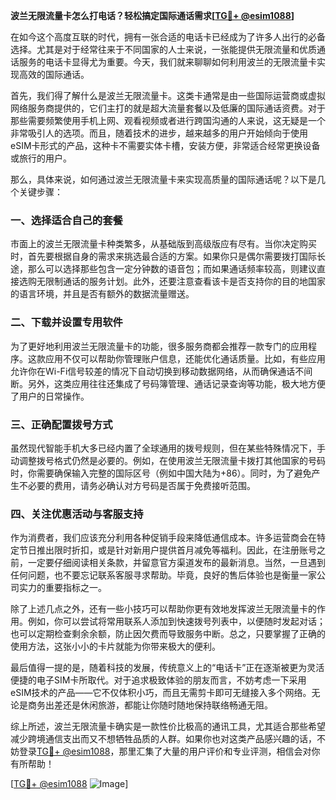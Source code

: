 **波兰无限流量卡怎么打电话？轻松搞定国际通话需求[[TG💪+ @esim1088](https://t.me/s/esim1088)]**

在如今这个高度互联的时代，拥有一张合适的电话卡已经成为了许多人出行的必备选择。尤其是对于经常往来于不同国家的人士来说，一张能提供无限流量和优质通话服务的电话卡显得尤为重要。今天，我们就来聊聊如何利用波兰的无限流量卡实现高效的国际通话。

首先，我们得了解什么是波兰无限流量卡。这类卡通常是由一些国际运营商或虚拟网络服务商提供的，它们主打的就是超大流量套餐以及低廉的国际通话资费。对于那些需要频繁使用手机上网、观看视频或者进行跨国沟通的人来说，这无疑是一个非常吸引人的选项。而且，随着技术的进步，越来越多的用户开始倾向于使用eSIM卡形式的产品，这种卡不需要实体卡槽，安装方便，非常适合经常更换设备或旅行的用户。

那么，具体来说，如何通过波兰无限流量卡来实现高质量的国际通话呢？以下是几个关键步骤：

### **一、选择适合自己的套餐**
市面上的波兰无限流量卡种类繁多，从基础版到高级版应有尽有。当你决定购买时，首先要根据自身的需求来挑选最合适的方案。如果你只是偶尔需要拨打国际长途，那么可以选择那些包含一定分钟数的语音包；而如果通话频率较高，则建议直接选购无限制通话的服务计划。此外，还要注意查看该卡是否支持你的目的地国家的语言环境，并且是否有额外的数据流量赠送。

### **二、下载并设置专用软件**
为了更好地利用波兰无限流量卡的功能，很多服务商都会推荐一款专门的应用程序。这款应用不仅可以帮助你管理账户信息，还能优化通话质量。比如，有些应用允许你在Wi-Fi信号较差的情况下自动切换到移动数据网络，从而确保通话不间断。另外，这类应用往往还集成了号码簿管理、通话记录查询等功能，极大地方便了用户的日常操作。

### **三、正确配置拨号方式**
虽然现代智能手机大多已经内置了全球通用的拨号规则，但在某些特殊情况下，手动调整拨号格式仍然是必要的。例如，在使用波兰无限流量卡拨打其他国家的号码时，你需要确保输入完整的国际区号（例如中国大陆为+86）。同时，为了避免产生不必要的费用，请务必确认对方号码是否属于免费接听范围。

### **四、关注优惠活动与客服支持**
作为消费者，我们应该充分利用各种促销手段来降低通信成本。许多运营商会在特定节日推出限时折扣，或是针对新用户提供首月减免等福利。因此，在注册账号之前，一定要仔细阅读相关条款，并留意官方渠道发布的最新消息。当然，一旦遇到任何问题，也不要忘记联系客服寻求帮助。毕竟，良好的售后体验也是衡量一家公司实力的重要指标之一。

除了上述几点之外，还有一些小技巧可以帮助你更有效地发挥波兰无限流量卡的作用。例如，你可以尝试将常用联系人添加到快速拨号列表中，以便随时发起对话；也可以定期检查剩余余额，防止因欠费而导致服务中断。总之，只要掌握了正确的使用方法，这张小小的卡片就能为你带来极大的便利。

最后值得一提的是，随着科技的发展，传统意义上的“电话卡”正在逐渐被更为灵活便捷的电子SIM卡所取代。对于追求极致体验的朋友而言，不妨考虑一下采用eSIM技术的产品——它不仅体积小巧，而且无需剪卡即可无缝接入多个网络。无论是商务出差还是休闲旅游，都能让你随时随地保持联络畅通无阻。

综上所述，波兰无限流量卡确实是一款性价比极高的通讯工具，尤其适合那些希望减少跨境通信支出而又不想牺牲品质的人群。如果你也对这类产品感兴趣的话，不妨登录[TG💪+ @esim1088](https://t.me/s/esim1088)，那里汇集了大量的用户评价和专业评测，相信会对你有所帮助！

[[TG💪+ @esim1088](https://t.me/s/esim1088) ![Image](https://i.postimg.cc/4NQfJmqS/Snipaste-2025-05-13-00-14-12.png)]